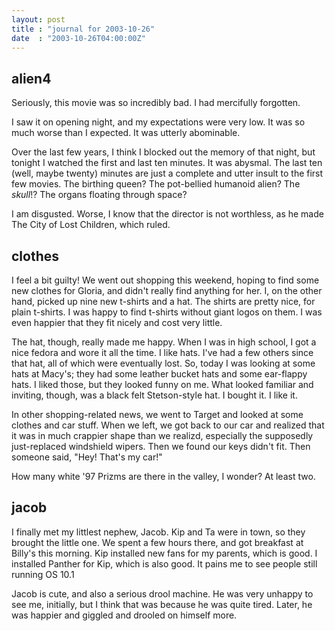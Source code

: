 ```yaml
---
layout: post
title : "journal for 2003-10-26"
date  : "2003-10-26T04:00:00Z"
---
```



## alien4

Seriously, this movie was so incredibly bad.  I had mercifully forgotten.

I saw it on opening night, and my expectations were very low.  It was so much worse than I expected.  It was utterly abominable.

Over the last few years, I think I blocked out the memory of that night, but tonight I watched the first and last ten minutes.  It was abysmal.  The last ten (well, maybe twenty) minutes are just a complete and utter insult to the first few movies.  The birthing queen?  The pot-bellied humanoid alien?  The <em>skull</em>!?  The organs floating through space?

I am disgusted.  Worse, I know that the director is not worthless, as he made The City of Lost Children, which ruled.

## clothes

I feel a bit guilty!  We went out shopping this weekend, hoping to find some new clothes for Gloria, and didn't really find anything for her.  I, on the other hand, picked up nine new t-shirts and a hat.  The shirts are pretty nice, for plain t-shirts.  I was happy to find t-shirts without giant logos on them. I was even happier that they fit nicely and cost very little.  

The hat, though, really made me happy.  When I was in high school, I got a nice fedora and wore it all the time.  I like hats.  I've had a few others since that hat, all of which were eventually lost.  So, today I was looking at some hats at Macy's;  they had some leather bucket hats and some ear-flappy hats.  I liked those, but they looked funny on me.  What looked familiar and inviting, though, was a black felt Stetson-style hat.  I bought it.  I like it.

In other shopping-related news, we went to Target and looked at some clothes and car stuff.  When we left, we got back to our car and realized that it was in much crappier shape than we realizd, especially the supposedly just-replaced windshield wipers.  Then we found our keys didn't fit.  Then someone said, "Hey!  That's my car!"

How many white '97 Prizms are there in the valley, I wonder?  At least two.

## jacob

I finally met my littlest nephew, Jacob.  Kip and Ta were in town, so they brought the little one.  We spent a few hours there, and got breakfast at Billy's this morning.  Kip installed new fans for my parents, which is good.  I installed Panther for Kip, which is also good.  It pains me to see people still running OS 10.1

Jacob is cute, and also a serious drool machine.  He was very unhappy to see me, initially, but I think that was because he was quite tired.  Later, he was happier and giggled and drooled on himself more.

